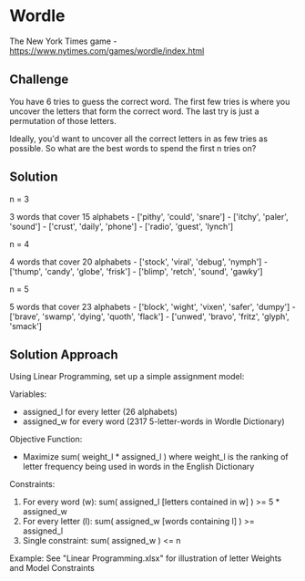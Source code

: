 # Wordle
The New York Times game - https://www.nytimes.com/games/wordle/index.html

## Challenge
You have 6 tries to guess the correct word.
The first few tries is where you uncover the letters that form the correct word.
The last try is just a permutation of those letters.

Ideally, you'd want to uncover all the correct letters in as few tries as possible.
So what are the best words to spend the first n tries on?

## Solution
n = 3 

3 words that cover 15 alphabets - ['pithy', 'could', 'snare'] - ['itchy', 'paler', 'sound'] - ['crust', 'daily', 'phone'] - ['radio', 'guest', 'lynch']

n = 4 

4 words that cover 20 alphabets - ['stock', 'viral', 'debug', 'nymph'] - ['thump', 'candy', 'globe', 'frisk'] - ['blimp', 'retch', 'sound', 'gawky']

n = 5

5 words that cover 23 alphabets - ['block', 'wight', 'vixen', 'safer', 'dumpy'] - ['brave', 'swamp', 'dying', 'quoth', 'flack'] - ['unwed', 'bravo', 'fritz', 'glyph', 'smack']

## Solution Approach
Using Linear Programming, set up a simple assignment model:

Variables: 
 - assigned_l for every letter (26 alphabets)
 - assigned_w for every word (2317 5-letter-words in Wordle Dictionary)

Objective Function: 
 - Maximize sum( weight_l * assigned_l )
 where weight_l is the ranking of letter frequency being used in words in the English Dictionary

Constraints: 
 1. For every word (w): 	sum( assigned_l [letters contained in w] ) >= 5 * assigned_w
 2. For every letter (l): 	sum( assigned_w [words containing l] ) >= assigned_l
 3. Single constraint: 		sum( assigned_w ) <= n
 

Example: See "Linear Programming.xlsx" for illustration of letter Weights and Model Constraints